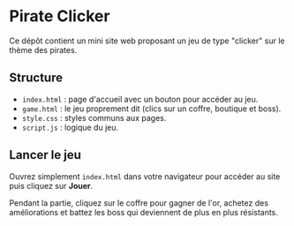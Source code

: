 # Pirate Clicker

Ce dépôt contient un mini site web proposant un jeu de type "clicker" sur le thème des pirates.

## Structure

- `index.html` : page d'accueil avec un bouton pour accéder au jeu.
- `game.html` : le jeu proprement dit (clics sur un coffre, boutique et boss).
- `style.css` : styles communs aux pages.
- `script.js` : logique du jeu.

## Lancer le jeu

Ouvrez simplement `index.html` dans votre navigateur pour accéder au site puis cliquez sur **Jouer**.

Pendant la partie, cliquez sur le coffre pour gagner de l'or, achetez des améliorations et battez les boss qui deviennent de plus en plus résistants.
